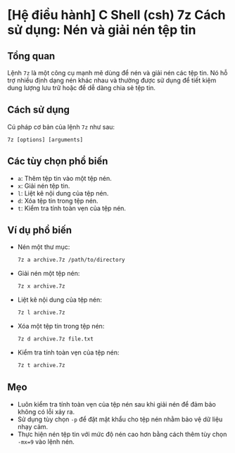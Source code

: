# [Hệ điều hành] C Shell (csh) 7z Cách sử dụng: Nén và giải nén tệp tin

## Tổng quan
Lệnh `7z` là một công cụ mạnh mẽ dùng để nén và giải nén các tệp tin. Nó hỗ trợ nhiều định dạng nén khác nhau và thường được sử dụng để tiết kiệm dung lượng lưu trữ hoặc để dễ dàng chia sẻ tệp tin.

## Cách sử dụng
Cú pháp cơ bản của lệnh `7z` như sau:
```
7z [options] [arguments]
```

## Các tùy chọn phổ biến
- `a`: Thêm tệp tin vào một tệp nén.
- `x`: Giải nén tệp tin.
- `l`: Liệt kê nội dung của tệp nén.
- `d`: Xóa tệp tin trong tệp nén.
- `t`: Kiểm tra tính toàn vẹn của tệp nén.

## Ví dụ phổ biến
- Nén một thư mục:
  ```bash
  7z a archive.7z /path/to/directory
  ```

- Giải nén một tệp nén:
  ```bash
  7z x archive.7z
  ```

- Liệt kê nội dung của tệp nén:
  ```bash
  7z l archive.7z
  ```

- Xóa một tệp tin trong tệp nén:
  ```bash
  7z d archive.7z file.txt
  ```

- Kiểm tra tính toàn vẹn của tệp nén:
  ```bash
  7z t archive.7z
  ```

## Mẹo
- Luôn kiểm tra tính toàn vẹn của tệp nén sau khi giải nén để đảm bảo không có lỗi xảy ra.
- Sử dụng tùy chọn `-p` để đặt mật khẩu cho tệp nén nhằm bảo vệ dữ liệu nhạy cảm.
- Thực hiện nén tệp tin với mức độ nén cao hơn bằng cách thêm tùy chọn `-mx=9` vào lệnh nén.